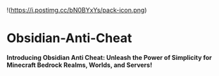 !(https://i.postimg.cc/bN0BYxYs/pack-icon.png)
# Obsidian-Anti-Cheat
**Introducing Obsidian Anti Cheat: Unleash the Power of Simplicity for Minecraft Bedrock Realms, Worlds, and Servers!**
